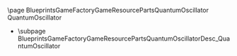 \page BlueprintsGameFactoryGameResourcePartsQuantumOscillator QuantumOscillator
- \subpage BlueprintsGameFactoryGameResourcePartsQuantumOscillatorDesc_QuantumOscillator
